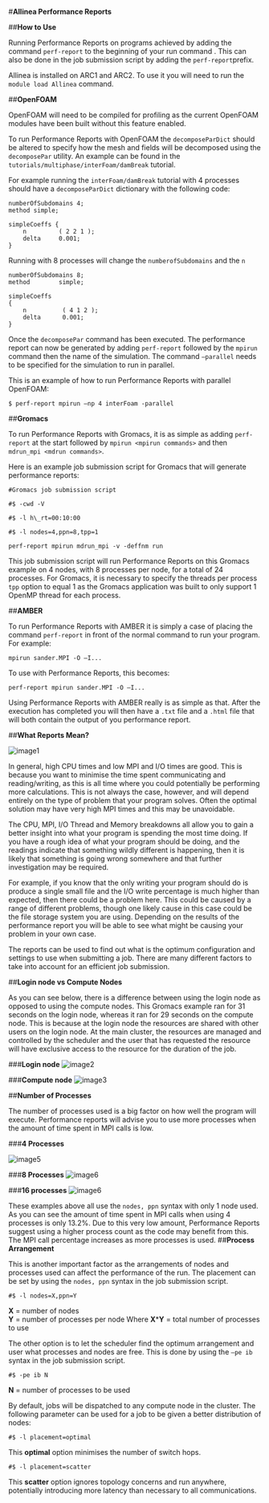 #**Allinea Performance Reports**

##**How to Use**

Running Performance Reports on programs achieved by adding the command
`perf-report` to the beginning of your run command . This can
also be done in the job submission script by adding the `perf-report`prefix.

Allinea is installed on ARC1 and ARC2. To use it you will need to run
the `module load Allinea` command.

##**OpenFOAM**

OpenFOAM will need to be compiled for profiling as the current OpenFOAM
modules have been built without this feature enabled.

To run Performance Reports with OpenFOAM the `decomposeParDict` should be
altered to specify how the mesh and fields will be decomposed using the
`decomposePar` utility. An example can be found in the
`tutorials/multiphase/interFoam/damBreak` tutorial.

For example running the `interFoam/damBreak` tutorial with 4 processes
should have a `decomposeParDict` dictionary with the following code:

    numberOfSubdomains 4;
    method simple;
    
    simpleCoeffs { 
        n         ( 2 2 1 ); 
        delta     0.001; 
    } 

Running with 8 processes will change the `numberofSubdomains` and the `n`

    numberOfSubdomains 8; 
    method        simple; 
    
    simpleCoeffs 
    { 
        n          ( 4 1 2 ); 
        delta      0.001; 
    } 

Once the `decomposePar` command has been executed. The performance report
can now be generated by adding `perf-report` followed by the
`mpirun` command then the name of the simulation. The command
`–parallel` needs to be specified for the simulation to run in
parallel.

This is an example of how to run Performance Reports with parallel OpenFOAM:
```
$ perf-report mpirun –np 4 interFoam -parallel
```
##**Gromacs**

To run Performance Reports with Gromacs, it is as simple as adding
`perf-report` at the start followed by `mpirun <mpirun commands>` and then `mdrun_mpi <mdrun commands>`.

Here is an example job submission script for Gromacs that will generate
performance reports:

    #Gromacs job submission script

    #$ -cwd -V

    #$ -l h\_rt=00:10:00

    #$ -l nodes=4,ppn=8,tpp=1

    perf-report mpirun mdrun_mpi -v -deffnm run

This job submission script will run Performance Reports on this Gromacs
example on 4 nodes, with 8 processes per node, for a total of 24
processes. For Gromacs, it is necessary to specify the threads per
process `tpp` option to equal 1 as the Gromacs application was built
to only support 1 OpenMP thread for each process.

##**AMBER**

To run Performance Reports with AMBER it is simply a case of placing the
command `perf-report` in front of the normal command to run your
program. For example:
```
mpirun sander.MPI -O –I...
```
To use with Performance Reports, this becomes:
```
perf-report mpirun sander.MPI -O –I...
```
Using Performance Reports with AMBER really is as simple as that. After
the execution has completed you will then have a `.txt` file and a `.html`
file that will both contain the output of you performance report.

##**What Reports Mean?**


![image1](annotated_image1.png)

In general, high CPU times and low MPI and I/O times are good. This is
because you want to minimise the time spent communicating and
reading/writing, as this is all time where you could potentially be
performing more calculations. This is not always the case, however, and
will depend entirely on the type of problem that your program solves.
Often the optimal solution may have very high MPI times and this may be
unavoidable.

The CPU, MPI, I/O Thread and Memory breakdowns all allow you to gain a
better insight into what your program is spending the most time doing.
If you have a rough idea of what your program should be doing, and the
readings indicate that something wildly different is happening, then it
is likely that something is going wrong somewhere and that further investigation may be required.

For example, if you know that the only writing your program should do is
produce a single small file and the I/O write percentage is much higher
than expected, then there could be a problem here. This could be caused
by a range of different problems, though one likely cause in this case
could be the file storage system you are using. Depending on the results
of the performance report you will be able to see what might be causing
your problem in your own case.

The reports can be used to find out what is the optimum configuration
and settings to use when submitting a job. There are many different
factors to take into account for an efficient job submission.

##**Login node vs Compute Nodes**

As you can see below, there is a difference between using the login node
as opposed to using the compute nodes. This Gromacs example ran for 31
seconds on the login node, whereas it ran for 29 seconds on the compute
node. This is because at the login node the resources are shared with
other users on the login node. At the main cluster, the resources are
managed and controlled by the scheduler and the user that has requested
the resource will have exclusive access to the resource for the duration
of the job.

###**Login node**
![image2](image2.png)

###**Compute node**
![image3](image3.png)

##**Number of Processes**

The number of processes used is a big factor on how well the program
will execute. Performance reports will advise you to use more processes
when the amount of time spent in MPI calls is low.

###**4 Processes**

![image5](image5.png)

###**8 Processes**
![image6](image6.png)

###**16 processes**
![image6](image6.png)

These examples above all use the `nodes, ppn` syntax with only 1 node used.
As you can see the amount of time spent in MPI calls when using 4
processes is only 13.2%. Due to this very low amount, Performance
Reports suggest using a higher process count as the code may benefit
from this. The MPI call percentage increases as more processes is used.
##**Process Arrangement**

This is another important factor as the arrangements of nodes and
processes used can affect the performance of the run. The placement can
be set by using the `nodes, ppn` syntax in the job submission script.

    #$ -l nodes=X,ppn=Y

**X** = number of nodes  
**Y** = number of processes per node
Where **X**\***Y** = total number of processes to use

The other option is to let the scheduler find the optimum arrangement
and user what processes and nodes are free. This is done by using the
`–pe ib` syntax in the job submission script.

    #$ -pe ib N

**N** = number of processes to be used

By default, jobs will be dispatched to any compute node in the cluster.
The following parameter can be used for a job to be given a better
distribution of nodes:

    #$ -l placement=optimal

This **optimal** option minimises the number of switch hops.

    #$ -l placement=scatter

This **scatter** option ignores topology concerns and run anywhere,
potentially introducing more latency than necessary to all
communications.
